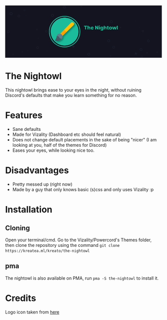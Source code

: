 ![nightowl](./assets/nightowl.png)

# The Nightowl
This nightowl brings ease to your eyes in the night, without ruining Discord's defaults that make you learn something for no reason.

# Features
* Sane defaults
* Made for Vizality (Dashboard etc should feel natural)
* Does not change default placements in the sake of being "nicer" (I am looking at you, half of the themes for Discord)
* Eases your eyes, while looking nice too.

# Disadvantages
* Pretty messed up (right now)
* Made by a guy that only knows basic (s)css and only uses Vizality :p

# Installation

## Cloning
Open your terminal/cmd. Go to the Vizality/Powercord's Themes folder, then clone the repository using the command `git clone https://kreatea.ml/kreato/the-nightowl`

## pma
The nightowl is also available on PMA, run `pma -S the-nightowl` to install it.

# Credits
Logo icon taken from [here](https://www.flaticon.com/free-icon/brush_891703?term=brush&page=1&position=59&page=1&position=59&related_id=891703&origin=tag#)
